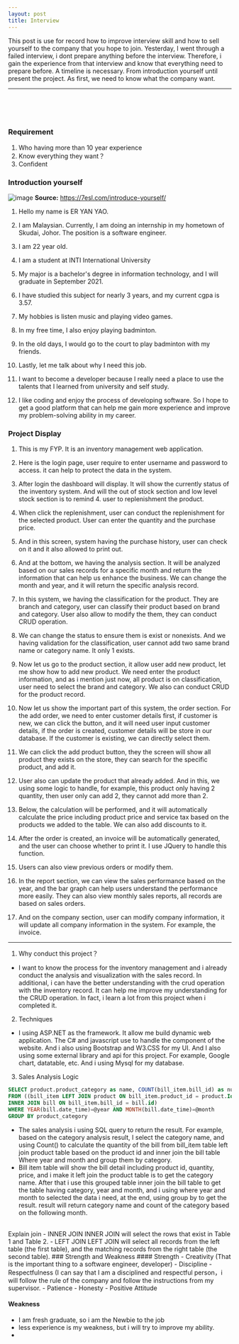 ```yaml
---
layout: post
title: Interview
---
```


This post is use for record how to improve interview skill and how to sell yourself to the company that you hope to join. Yesterday, I went through a failed interview, i dont prepare anything before the interview. Therefore, i gain the experience from that interview and know that everything need to prepare before. A timeline is necessary. From introduction yourself until present the project. As first, we need to know what the company want. 

---
<br><br><br>

### Requirement
1. Who having more than 10 year experience
2. Know everything they want？
3. Confident


### Introduction yourself
![image](https://user-images.githubusercontent.com/74011230/123500709-8a4f4a00-d672-11eb-8503-c9fa7dc4f0b6.png)
**Source:** <https://7esl.com/introduce-yourself/>
<br>
1. Hello my name is ER YAN YAO.

2. I am Malaysian. Currently, I am doing an internship in my hometown of Skudai, Johor. The position is a software engineer.

3. I am 22 year old. 

4. I am a student at INTI International University 

5. My major is a bachelor's degree in information technology, and I will graduate in September 2021. 

6. I have studied this subject for nearly 3 years, and my current cgpa is 3.57.

7. My hobbies is listen music and playing video games. 

8. In my free time, I also enjoy playing badminton.

9. In the old days, I would go to the court to play badminton with my friends.

10. Lastly, let me talk about why I need this job. 

11. I want to become a developer because I really need a place to use the talents that I learned from university and self study. 

12. I like coding and enjoy the process of developing software. So I hope to get a good platform that can help me gain more experience and improve my problem-solving ability in my career.


### Project Display

1. This is my FYP. It is an inventory management web application. 
2. Here is the login page, user require to enter username and password to access. it can help to protect the data in the system.
3. After login the dashboard will display. It will show the currently status of the inventory system. And will the out of stock section and low level stock section is to remind 4. user to replenishment the product. 
5. When click the replenishment, user can conduct the replenishment for the selected product. User can enter the quantity and the purchase price. 
6. And in this screen, system having the purchase history, user can check on it and it also allowed to print out.
7. And at the bottom, we having the analysis section. It will be analyzed based on our sales records for a specific month and return the information that can help us enhance the business. We can change the month and year, and it will return the specific analysis record.
8. In this system, we having the classification for the product. They are branch and category, user can classify their product based on brand and category. User also allow to modify the them, they can conduct CRUD operation. 
9. We can change the status to ensure them is exist or nonexists. And we having validation for the classification, user cannot add two same brand name or category name. It only 1 exists.

10. Now let us go to the product section, it allow user add new product, let me show how to add new product. We need enter the product information, and as i mention just now, all product is on classification, user need to select the brand and category. We also can conduct CRUD for the product record. 

11. Now let us show the important part of this system, the order section. For the add order, we need to enter customer details first, if customer is new, we can click the button, and it will need user input customer details, if the order is created, customer details will be store in our database. If the customer is existing, we can directly select them.
12. We can click the add product button, they the screen will show all product they exists on the store, they can search for the specific product, and add it. 
13. User also can update the product that already added. And in this, we using some logic to handle, for example, this product only having 2 quantity, then user only can add 2, they cannot add more than 2. 
14. Below, the calculation will be performed, and it will automatically calculate the price including product price and service tax based on the products we added to the table. We can also add discounts to it.
15. After the order is created, an invoice will be automatically generated, and the user can choose whether to print it. I use JQuery to handle this function.
16. Users can also view previous orders or modify them.

17. In the report section, we can view the sales performance based on the year, and the bar graph can help users understand the performance more easily. They can also view monthly sales reports, all records are based on sales orders.
18. And on the company section, user can modify company information, it will update all company information in the system. For example, the invoice.

---
1. Why conduct this project？
- I want to know the process for the inventory management and i already conduct the analysis and visualization with the sales record. In additional, i can have the better understanding with the crud operation with the inventory record. It can help me improve my understanding for the CRUD operation. In fact, i learn a lot from this project when i completed it. 

2. Techniques
- I using ASP.NET as the framework. It allow me build dynamic web application. The C# and javascript use to handle the component of the website. And i also using Bootstrap and W3.CSS for my UI. And I also using some external library and api for this project. For example, Google chart, datatable, etc. And i using Mysql for my database. 

3. Sales Analysis Logic
```sql
SELECT product.product_category as name, COUNT(bill_item.bill_id) as numberOfCategory 
FROM ((bill_item LEFT JOIN product ON bill_item.product_id = product.Id) 
INNER JOIN bill ON bill_item.bill_id = bill.id)  
WHERE YEAR(bill.date_time)=@year AND MONTH(bill.date_time)=@month 
GROUP BY product_category
```
- The sales analysis i using SQL query to return the result. For example, based on the category analysis result, I select the category name, and using Count() to calculate the quantity of the bill from bill_item table left join product table based on the product id and inner join the bill table Where year and month and group them by category.
- Bill item table will show the bill detail including product id, quantity, price, and i make it left join the product table is to get the category name. After that i use this grouped table inner join the bill table to get the table having category, year and month, and i using where year and month to selected the data i need, at the end, using group by to get the result. result will return category name and count of the category based on the following month.
<br>
Explain join
- INNER JOIN INNER JOIN will select the rows that exist in Table 1 and Table 2.
- LEFT JOIN LEFT JOIN will select all records from the left table (the first table), and the matching records from the right table (the second table).
### Strength and Weakness
#### Strength
- Creativity (That is the important thing to a software engineer, developer)
- Discipline 
- Respectfulness (I can say that I am a disciplined and respectful person，i will follow the rule of the company and follow the instructions from my supervisor.
- Patience
- Honesty
- Positive Attitude

#### Weakness
- I am fresh graduate, so i am the Newbie to the job
- less experience is my weakness, but i will try to improve my ability.
- 
